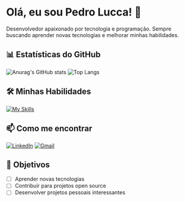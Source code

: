 # Olá, eu sou Pedro Lucca! 👋

Desenvolvedor apaixonado por tecnologia e programação. Sempre buscando aprender novas tecnologias e melhorar minhas habilidades.

## 📊 Estatísticas do GitHub

![Anurag's GitHub stats](https://github-readme-stats.vercel.app/api?username=PedrooLucca&show_icons=true&theme=dark)
![Top Langs](https://github-readme-stats.vercel.app/api/top-langs/?username=PedrooLucca&layout=compact&theme=dark)

## 🛠️ Minhas Habilidades

[![My Skills](https://skillicons.dev/icons?i=js,html,css,c,cs,cpp,git,github,java&perline=5)](https://skillicons.dev)

## 📫 Como me encontrar

[![LinkedIn](https://img.shields.io/badge/LinkedIn-0077B5?style=for-the-badge&logo=linkedin&logoColor=white)](https:wwwlinkedincominpedro-oliveira-bb28862b5/)
[![Gmail](https://img.shields.io/badge/Gmail-D14836?style=for-the-badge&logo=gmail&logoColor=white)](mailto:pedrolfo2911@gmail.com)

## 🎯 Objetivos

- [ ] Aprender novas tecnologias
- [ ] Contribuir para projetos open source
- [ ] Desenvolver projetos pessoais interessantes
